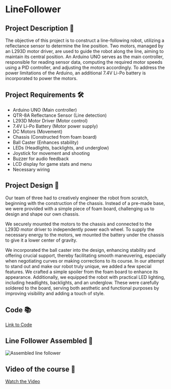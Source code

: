 # LineFollower

## Project Description 🌟

The objective of this project is to construct a line-following robot, utilizing a reflectance sensor to determine the line position. Two motors, managed by an L293D motor driver, are used to guide the robot along the line, aiming to maintain its central position. An Arduino UNO serves as the main controller, responsible for reading sensor data, computing the required motor speeds using a PID controller, and adjusting the motors accordingly. To address the power limitations of the Arduino, an additional 7.4V Li-Po battery is incorporated to power the motors.

## Project Requirements 🛠️

- Arduino UNO (Main controller)
- QTR-8A Reflectance Sensor (Line detection)
- L293D Motor Driver (Motor control)
- 7.4V Li-Po Battery (Motor power supply)
- DC Motors (Movement)
- Chassis (Constructed from foam board)
- Ball Caster (Enhances stability)
- LEDs (Headlights, backlights, and underglow)
- Joystick for movement and shooting
- Buzzer for audio feedback
- LCD display for game stats and menu
- Necessary wiring

## Project Design 🌈

Our team of three had to creatively engineer the robot from scratch, beginning with the construction of the chassis. Instead of a pre-made base, we were provided with a simple piece of foam board, challenging us to design and shape our own chassis.

We securely mounted the motors to the chassis and connected to the L293D motor driver to independently power each wheel. To supply the necessary energy to the motors, we mounted the battery under the chassis to give it a lower center of gravity.

We incorporated the ball caster into the design, enhancing stability and offering crucial support, thereby facilitating smooth maneuvering, especially when negotiating curves or making corrections to its course. In our attempt to stand out and make our robot truly unique, we added a few special features. We crafted a simple spoiler from the foam board to enhance its appearance. Additionally, we equipped the robot with practical LED lighting, including headlights, backlights, and an underglow. These were carefully soldered to the board, serving both aesthetic and functional purposes by improving visibility and adding a touch of style.

## Code 📚

[Link to Code]()

## Line Follower Assembled 🤖

![Assembled line follower]()

## Video of the course 🎥

[Watch the Video]()
